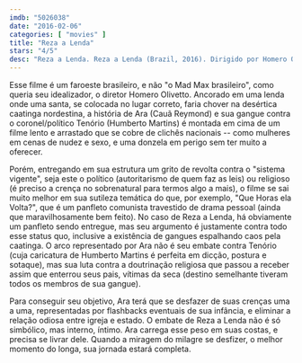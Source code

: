 ```yaml
---
imdb: "5026038"
date: "2016-02-06"
categories: [ "movies" ]
title: "Reza a Lenda"
stars: "4/5"
desc: "Reza a Lenda. Reza a Lenda (Brazil, 2016). Dirigido por Homero Olivetto. Escrito por Homero Olivetto, Patrícia Andrade, Newton Cannito, Homero Olivetto. Com Cauã Reymond, Humberto Martins, Sophie Charlotte, Luisa Arraes, Júlio Andrade, Sílvia Buarque, Jesuíta Barbosa, Nanego Lira, Zezita Matos."
---
```

Esse filme é um faroeste brasileiro, e não "o Mad Max brasileiro", como queria seu idealizador, o diretor Homero Olivetto. Ancorado em uma lenda onde uma santa, se colocada no lugar correto, faria chover na desértica caatinga nordestina, a história de Ara (Cauã Reymond) e sua gangue contra o coronel/político Tenório (Humberto Martins) é montada em cima de um filme lento e arrastado que se cobre de clichês nacionais -- como mulheres em cenas de nudez e sexo, e uma donzela em perigo sem ter muito a oferecer. 

Porém, entregando em sua estrutura um grito de revolta contra o "sistema vigente", seja este o político (autoritarismo de quem faz as leis) ou religioso (é preciso a crença no sobrenatural para termos algo a mais), o filme se sai muito melhor em sua sutileza temática do que, por exemplo, "Que Horas ela Volta?", que é um panfleto comunista travestido de drama pessoal (ainda que maravilhosamente bem feito). No caso de Reza a Lenda, há obviamente um panfleto sendo entregue, mas seu argumento é justamente contra todo esse status quo, inclusive a existência de gangues espalhando caos pela caatinga. O arco representado por Ara não é seu embate contra Tenório (cuja caricatura de Humberto Martins é perfeita em dicção, postura e sotaque), mas sua luta contra a doutrinação religiosa que passou a receber assim que enterrou seus pais, vítimas da seca (destino semelhante tiveram todos os membros de sua gangue).

Para conseguir seu objetivo, Ara terá que se desfazer de suas crenças uma a uma, representadas por flashbacks eventuais de sua infância, e eliminar a relação odiosa entre igreja e estado. O embate de Reza a Lenda não é só simbólico, mas interno, íntimo. Ara carrega esse peso em suas costas, e precisa se livrar dele. Quando a miragem do milagre se desfizer, o melhor momento do longa, sua jornada estará completa.
